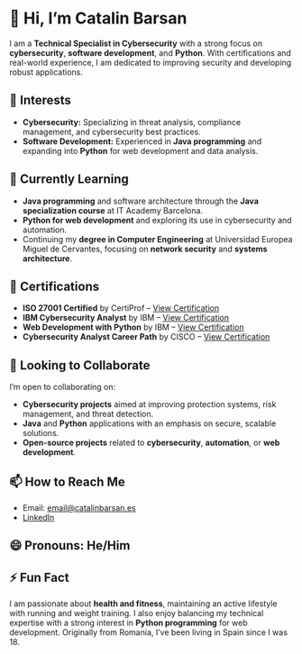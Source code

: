 # 👋 Hi, I’m Catalin Barsan

I am a **Technical Specialist in Cybersecurity** with a strong focus on **cybersecurity**, **software development**, and **Python**. With certifications and real-world experience, I am dedicated to improving security and developing robust applications.

## 👀 Interests
- **Cybersecurity:** Specializing in threat analysis, compliance management, and cybersecurity best practices.
- **Software Development:** Experienced in **Java programming** and expanding into **Python** for web development and data analysis.

## 🌱 Currently Learning
- **Java programming** and software architecture through the **Java specialization course** at IT Academy Barcelona.
- **Python for web development** and exploring its use in cybersecurity and automation.
- Continuing my **degree in Computer Engineering** at Universidad Europea Miguel de Cervantes, focusing on **network security** and **systems architecture**.

## 💼 Certifications
- **ISO 27001 Certified** by CertiProf – [View Certification](https://www.credly.com/badges/c971b57d-7125-4e29-974d-bac910799a74/public_url)
- **IBM Cybersecurity Analyst** by IBM – [View Certification](https://www.credly.com/badges/d3d22256-9b4a-4268-828e-84ec5a05a4b8/public_url)
- **Web Development with Python** by IBM – [View Certification](https://www.credly.com/badges/611735b7-98f1-482c-ba49-a1e7591cd2f8/public_url)
- **Cybersecurity Analyst Career Path** by CISCO – [View Certification](https://www.credly.com/badges/08f2ac18-516f-4590-8fef-235d6ce9f67c/public_url)

## 💼 Looking to Collaborate
I’m open to collaborating on:
- **Cybersecurity projects** aimed at improving protection systems, risk management, and threat detection.
- **Java** and **Python** applications with an emphasis on secure, scalable solutions.
- **Open-source projects** related to **cybersecurity**, **automation**, or **web development**.

## 📫 How to Reach Me
- Email: email@catalinbarsan.es
- [LinkedIn](https://www.linkedin.com/in/catalinbarsan)

## 😄 Pronouns: He/Him

## ⚡ Fun Fact
I am passionate about **health and fitness**, maintaining an active lifestyle with running and weight training. I also enjoy balancing my technical expertise with a strong interest in **Python programming** for web development. Originally from Romania, I’ve been living in Spain since I was 18.

<!---
CatalinBarsan/CatalinBarsan is a ✨ special ✨ repository because its `README.md` (this file) appears on your GitHub profile.
You can click the Preview link to take a look at your changes.
--->
